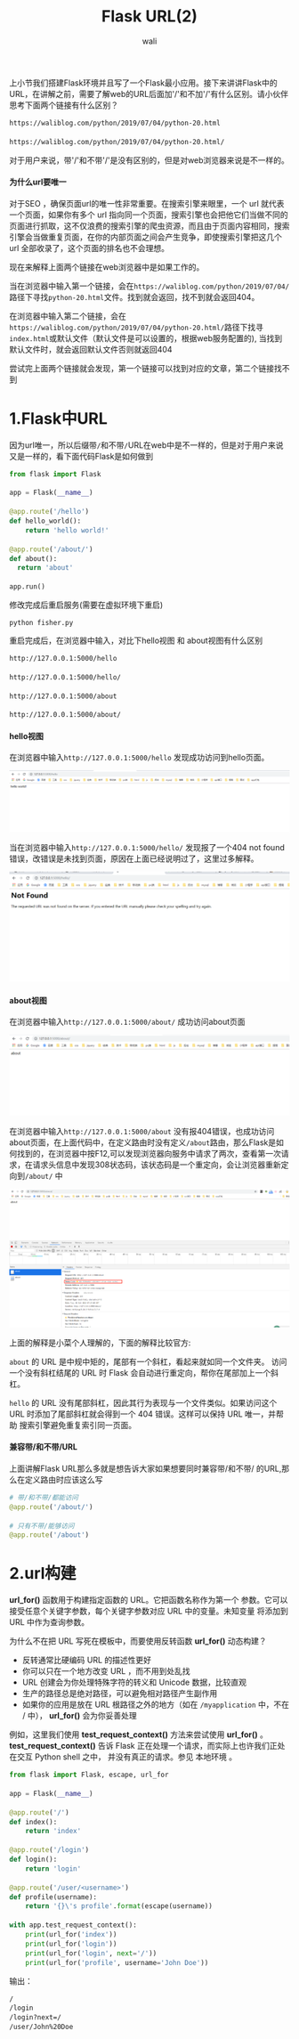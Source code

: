 ﻿---
layout: post
title: Flask URL(2)  #标题
tagline: Flask 
category: python      #分类
author: wali    #作者
tag: Flask     #标签
ghurl:        #github url
ghurl_zip:   #github zip下载
comments: true

post_nav: ["1.Flask中URL","2.url构建"]
group_tag: Flask 
---

上小节我们搭建Flask环境并且写了一个Flask最小应用。接下来讲讲Flask中的URL，在讲解之前，需要了解web的URL后面加'/'和不加'/'有什么区别。请小伙伴思考下面两个链接有什么区别？

```txt
https://waliblog.com/python/2019/07/04/python-20.html

https://waliblog.com/python/2019/07/04/python-20.html/
```

对于用户来说，带'/'和不带'/'是没有区别的，但是对web浏览器来说是不一样的。

#### 为什么url要唯一

对于SEO ，确保页面url的唯一性非常重要。在搜索引擎来眼里，一个 url 就代表一个页面，如果你有多个 url 指向同一个页面，搜索引擎也会把他它们当做不同的页面进行抓取，这不仅浪费的搜索引擎的爬虫资源，而且由于页面内容相同，搜索引擎会当做重复页面，在你的内部页面之间会产生竞争，即使搜索引擎把这几个 url 全部收录了，这个页面的排名也不会理想。


现在来解释上面两个链接在web浏览器中是如果工作的。

当在浏览器中输入第一个链接，会在`https://waliblog.com/python/2019/07/04/`路径下寻找`python-20.html`文件。找到就会返回，找不到就会返回404。

在浏览器中输入第二个链接，会在`https://waliblog.com/python/2019/07/04/python-20.html/`路径下找寻`index.html`或默认文件（默认文件是可以设置的，根据web服务配置的), 当找到默认文件时，就会返回默认文件否则就返回404

尝试完上面两个链接就会发现，第一个链接可以找到对应的文章，第二个链接找不到


# 1.Flask中URL

因为url唯一，所以后缀带`/`和不带`/`URL在web中是不一样的，但是对于用户来说又是一样的，看下面代码Flask是如何做到

```python
from flask import Flask

app = Flask(__name__)

@app.route('/hello')
def hello_world():
    return 'hello world!'

@app.route('/about/')
def about():
  return 'about'

app.run()
```

修改完成后重启服务(需要在虚拟环境下重启)

```
python fisher.py
```

重启完成后，在浏览器中输入，对比下hello视图 和 about视图有什么区别

```txt
http://127.0.0.1:5000/hello

http://127.0.0.1:5000/hello/

http://127.0.0.1:5000/about

http://127.0.0.1:5000/about/
```

#### hello视图

在浏览器中输入`http://127.0.0.1:5000/hello` 发现成功访问到hello页面。

![ssl](https://raw.githubusercontent.com/walidream/waliblog/gh-pages/static/image/python/python_7.png)

当在浏览器中输入`http://127.0.0.1:5000/hello/` 发现报了一个404 not found错误，改错误是未找到页面，原因在上面已经说明过了，这里过多解释。

![ssl](https://raw.githubusercontent.com/walidream/waliblog/gh-pages/static/image/python/python_8.png)

#### about视图

在浏览器中输入`http://127.0.0.1:5000/about/` 成功访问about页面

![ssl](https://raw.githubusercontent.com/walidream/waliblog/gh-pages/static/image/python/python_10.png)

在浏览器中输入`http://127.0.0.1:5000/about` 没有报404错误，也成功访问about页面，在上面代码中，在定义路由时没有定义`/about`路由，那么Flask是如何找到的，在浏览器中按F12,可以发现浏览器向服务中请求了两次，查看第一次请求，在请求头信息中发现308状态码，该状态码是一个重定向，会让浏览器重新定向到`/about/`
中

![ssl](https://raw.githubusercontent.com/walidream/waliblog/gh-pages/static/image/python/python_9.png)

上面的解释是小菜个人理解的，下面的解释比较官方:

`about` 的 URL 是中规中矩的，尾部有一个斜杠，看起来就如同一个文件夹。 访问一个没有斜杠结尾的 URL 时 Flask 会自动进行重定向，帮你在尾部加上一个斜杠。

`hello` 的 URL 没有尾部斜杠，因此其行为表现与一个文件类似。如果访问这个 URL 时添加了尾部斜杠就会得到一个 404 错误。这样可以保持 URL 唯一，并帮助 搜索引擎避免重复索引同一页面。


#### 兼容带/和不带/URL

上面讲解Flask URL那么多就是想告诉大家如果想要同时兼容带/和不带/ 的URL,那么在定义路由时应该这么写

```python
# 带/和不带/都能访问
@app.route('/about/')

# 只有不带/能够访问
@app.route('/about')
```

# 2.url构建

**url_for()** 函数用于构建指定函数的 URL。它把函数名称作为第一个 参数。它可以接受任意个关键字参数，每个关键字参数对应 URL 中的变量。未知变量 将添加到 URL 中作为查询参数。

为什么不在把 URL 写死在模板中，而要使用反转函数 **url_for()** 动态构建？
- 反转通常比硬编码 URL 的描述性更好
- 你可以只在一个地方改变 URL ，而不用到处乱找
- URL 创建会为你处理特殊字符的转义和 Unicode 数据，比较直观
- 生产的路径总是绝对路径，可以避免相对路径产生副作用
- 如果你的应用是放在 URL 根路径之外的地方（如在 `/myapplication` 中，不在 / 中）， **url_for()** 会为你妥善处理

例如，这里我们使用 **test_request_context()** 方法来尝试使用 **url_for()** 。 **test_request_context()** 告诉 Flask 正在处理一个请求，而实际上也许我们正处在交互 Python shell 之中， 并没有真正的请求。参见 本地环境 。

```python
from flask import Flask, escape, url_for

app = Flask(__name__)

@app.route('/')
def index():
    return 'index'

@app.route('/login')
def login():
    return 'login'

@app.route('/user/<username>')
def profile(username):
    return '{}\'s profile'.format(escape(username))

with app.test_request_context():
    print(url_for('index'))
    print(url_for('login'))
    print(url_for('login', next='/'))
    print(url_for('profile', username='John Doe'))
```

输出：
```txt
/
/login
/login?next=/
/user/John%20Doe
```












